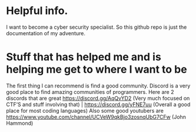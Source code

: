 # Helpful info.

I want to become a cyber security specialist. So this github repo is just the documentation of my adventure.

# Stuff that has helped me and is helping me get to where I want to be

The first thing I can recommend is find a good community. Discord is a very good place to find amazing communities of programmers. Here are 2 discords that are great https://discord.gg/AqQvYD2 (Very much focused on CTF’S and stuff involving that) | https://discord.gg/yFNE7uu (Overall a good place for most coding languages) Also some good youtubers are https://www.youtube.com/channel/UCVeW9qkBjo3zosnqUbG7CFw (John Hammond)



